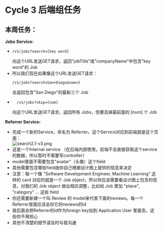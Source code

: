 # Cycle 3 后端组任务

## 本周任务：
**Jobs Service:**  
-   ```
    /v1/jobs?search=[key word]
    ```
    向这个URL发送GET请求，返回"jobTitle"或"companyName"中包含"key word"的 Job
- 所以我们现在如果像这个URL发送GET请求：
    ```
    /v1/jobs?search=San+Diego&num=3
    ```
    会返回包含"San Diego"的最新三个 Job
- ```
    /v1/jobs?skip=[num]
    ```
    向这个URL发送GET请求，返回所有 Jobs，但要去掉最前面的 [num] 个 Job

**Referrer Service:**
- 完成一个新的Service，命名为 Referrer。这个Service对应到前端就是这个页面：  
![search2.1-v3.png](https://i.loli.net/2021/02/08/k2tp9fXSzGe7KZ3.png)
- 这是一个Internal service （在后端内部使用，前端不会直接获取这个service的数据，所以暂时不需要写controller）
- model里面不需要包含"avatar"（头像）这个field
- 其他需要包含哪些field由你自己根据设计图上提供的信息来决定
- 注意：每一个像 "Software Development Engineer, Machine Learning" 这样的 card 对应的就是一个 Job object，所以你应该需要看设计图上包含的信息，对我们的 Job object 做出相应调整，比如给 Job 里加 "place", "category" ... 这些 field
- 你还需要新建一个叫 Review 的 model来代表下面的reviews。每一个Referrer里面应该会存它的reviews的id
- 我后面会把Referrer的id作为foreign key加到 Application User 里面去，这些你不用担心
- 其他不清楚的细节请及时与我沟通